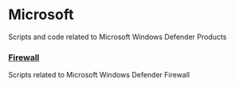 # Microsoft

Scripts and code related to Microsoft Windows Defender Products

### [Firewall](./Firewall/)
Scripts related to Microsoft Windows Defender Firewall